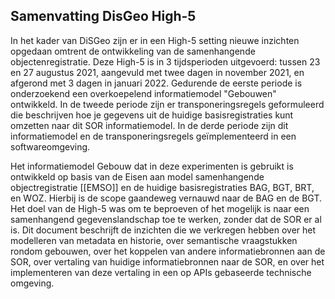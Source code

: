 ## Samenvatting DisGeo High-5

In het kader van DiSGeo zijn er in een High-5 setting nieuwe inzichten opgedaan omtrent de ontwikkeling van de samenhangende objectenregistratie. Deze High-5 is in 3 tijdsperioden uitgevoerd: tussen 23 en 27 augustus 2021, aangevuld met twee dagen in november 2021, en afgerond met 3 dagen in januari 2022. Gedurende de eerste periode is onderzoekend een overkoepelend informatiemodel "Gebouwen" ontwikkeld. In de tweede periode zijn er transponeringsregels geformuleerd die beschrijven hoe je gegevens uit de huidige basisregistraties kunt omzetten naar dit SOR informatiemodel. In de derde periode zijn dit informatiemodel en de transponeringsregels geïmplementeerd in een softwareomgeving. 

Het informatiemodel Gebouw dat in deze experimenten is gebruikt is ontwikkeld op basis van de Eisen aan model samenhangende objectregistratie [[EMSO]] en de huidige basisregistraties BAG, BGT, BRT, en WOZ. Hierbij is de scope gaandeweg vernauwd naar de BAG en de BGT. Het doel van de High-5 was om te beproeven of het mogelijk is naar een samenhangend gegevenslandschap toe te werken, zonder dat de SOR er al is. Dit document beschrijft de inzichten die we verkregen hebben over het modelleren van metadata en historie, over semantische vraagstukken rondom gebouwen, over het koppelen van andere informatiebronnen aan de SOR, over vertaling van huidige informatiebronnen naar de SOR, en over het implementeren van deze vertaling in een op APIs gebaseerde technische omgeving.